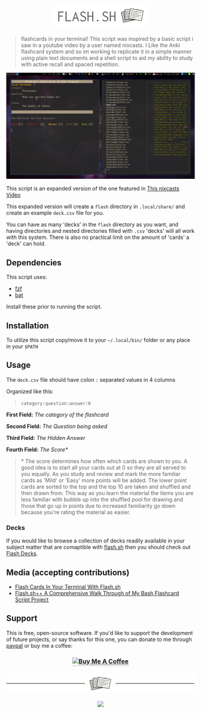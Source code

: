 <!-- Header & Preview Image -->
<h1 align="center">
<img src="/img/flashheader.png" height="50%" width="50%">
</h1>

<!-- Description -->
> flashcards in your terminal! This script was inspired by a basic script i saw in a youtube video by a user named nixcasts. I Like the Anki flashcard system and so im working to replicate it in a simple manner using plain text documents and a shell script to aid my ability to study with active recall and spaced repetition.

![Preview of flash.sh](./img/flash_preview.png)

This script is an expanded version of the one featured in [This nixcasts Video](https://www.youtube.com/watch?v=lX8jqo70r1I)

This expanded version will create a `flash` directory in `.local/share/` and create an example `deck.csv` file for you.

You can have as many 'decks' in the `flash` directory as you want, and having directories and nested directories filled with `.csv` 'decks' will all work with this system. There is also no practical limit on the amount of 'cards' a 'deck' can hold.

## Dependencies

This script uses:

- [fzf](https://github.com/junegunn/fzf)
- [bat](https://github.com/sharkdp/bat)

Install these prior to running the script.

## Installation

To utilize this script copy/move it to your `~/.local/bin/` folder or any place in your `$PATH`

## Usage

The `deck.csv` file should have colon `:` separated values in 4 columns

Organized like this:

> `category:question:answer:0`

**First Field:** _The category of the flashcard_

**Second Field:** _The Question being asked_

**Third Field:** _The Hidden Answer_

**Fourth Field:** _The Score*_

> \* The score determines how often which cards are shown to you. A good idea is to start all your cards out at 0 so they are all served to you equally. As you study and review and mark the more familiar cards as 'Mild' or 'Easy' more points will be added. The lower point cards are sorted to the top and the top 10 are taken and shuffled and then drawn from. This way as you learn the material the items you are less familiar with bubble up into the shuffled pool for drawing and those that go up in points due to increased familiarity go down because you're rating the material as easier.

### Decks

If you would like to browse a collection of decks readily available in your subject matter that are comaptible with [flash.sh](https://github.com/tallguyjenks/flash.sh) then you should check out [Flash Decks](https://github.com/tallguyjenks/Flash-Decks).

## Media (accepting contributions)

- [Flash Cards In Your Terminal With Flash.sh](https://www.youtube.com/watch?v=KEWhOzDCfLg)
- [Flash.sh++ A Comprehensive Walk Through of My Bash Flashcard Script Project](https://www.youtube.com/watch?v=nPNPXEh6BUA)


## Support

This is free, open-source software. If you'd like to support the development of future projects, or say thanks for this one, you can donate to me through [paypal](https://www.paypal.me/tallguyjenks) or buy me a coffee:

<!-- Buy me a coffee -->
<h3 align="center">
<a href="https://www.buymeacoffee.com/tallguyjenks" target="_blank"><img src="https://www.buymeacoffee.com/assets/img/custom_images/orange_img.png" alt="Buy Me A Coffee" style="height: 41px !important;width: 174px !important;box-shadow: 0px 3px 2px 0px rgba(190, 190, 190, 0.5) !important;-webkit-box-shadow: 0px 3px 2px 0px rgba(190, 190, 190, 0.5) !important;" ></a>
</h3>
<!-- Footer Image -->
<h3 align="center">
<img src="/img/flashfooter.png">
</h3>

<!-- Shields -->
<p align="center"><a href="https://github.com/tallguyjenks/flash.sh/blob/master/LICENSE"><img src="https://img.shields.io/static/v1.svg?style=flat-square&label=License&message=MIT&logoColor=eceff4&logo=github&colorA=black&colorB=green"/></a></p>
